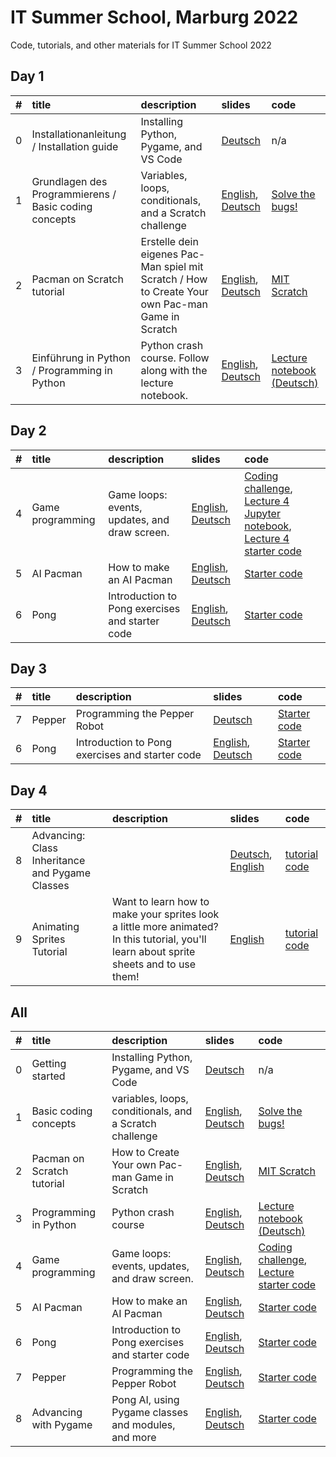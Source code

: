 # IT Summer School, Marburg 2022
Code, tutorials, and other materials for IT Summer School 2022



## Day 1

| #    | title                                                 | description                                                                                      | slides                                                                                                                                                                                                            | code                                                                                          |
| :--- | :---------------------------------------------------- | :----------------------------------------------------------------------------------------------- | :---------------------------------------------------------------------------------------------------------------------------------------------------------------------------------------------------------------- | :-------------------------------------------------------------------------------------------- |
| 0    | Installationanleitung / Installation guide            | Installing Python, Pygame, and VS Code                                                           | [Deutsch](./Day_1/0-Installationanleitung.pdf "Installationanleitung")                                                                                                                                            | n/a                                                                                           |
| 1    | Grundlagen des Programmierens / Basic coding concepts | Variables, loops, conditionals, and a Scratch challenge                                          | [English](./Day_1/1-Basic_coding_concepts.pdf "Basic coding concepts"), [Deutsch](./Day_1/1-Grundlagen_des_Programmierens.pdf "Grundlagen des Programmierens")                                                    | [Solve the bugs!](https://scratch.mit.edu/projects/723149668/editor/ "Buggy Scratch project") |
| 2    | Pacman on Scratch tutorial                            | Erstelle dein eigenes Pac-Man spiel mit Scratch / How to Create Your own Pac-man Game in Scratch | [English](./Day_1/2-PacMan_tutorial_in_Scratch_en.pdf "How to Create Your own Pac-man Game in Scratch"), [Deutsch](./Day_1/2-PacMan_tutorial_in_Scratch_de.pdf "Erstelle dein eigenes Pac-Man spiel mit Scratch") | [MIT Scratch](https://scratch.mit.edu/  "MIT Scratch")                                        |
| 3    | Einführung in Python / Programming in Python          | Python crash course. Follow along with the lecture notebook.                                     | [English](./Day_1/3-Python_en.pdf "Introduction to Python"), [Deutsch](./Day_1/3-Python_de.pdf "Einführung in Python")                                                                                            | [Lecture notebook (Deutsch)](./Day_1/V3-Notebook.ipynb "Lecture notebook")                    |


## Day 2

| #    | title            | description                                     | slides                                                                                     | code                                                                                                                                                                                                                                                                    |
| :--- | :--------------- | :---------------------------------------------- | :----------------------------------------------------------------------------------------- | :---------------------------------------------------------------------------------------------------------------------------------------------------------------------------------------------------------------------------------------------------------------------- |
| 4    | Game programming | Game loops: events, updates, and draw screen.   | [English](./Day_2/4-Game_programming_en.pdf), [Deutsch](./Day_2/4-Game_Programming_de.pdf) | [Coding challenge](./Day_2/L4_coding_challenge "Coding challenge starter code"), [Lecture 4 Jupyter notebook](./Day_2/L4-Notebook-Part-1.ipynb "Notebook for Part 1 of lecture 4"), [Lecture 4 starter code](./Day_2/lecture_4_code "All codes that go with Lecture 4") |
| 5    | AI Pacman        | How to make an AI Pacman                        | [English](./Day_2/5-Pacman_AI_en.pdf), [Deutsch](./Day_2/5-Pacman_AI_de.pdf)               | [Starter code](./ "coming soon")                                                                                                                                                                                                                                        |
| 6    | Pong             | Introduction to Pong exercises and starter code | [English](./Day_2/6-Pre-pong_en.pdf), [Deutsch](./Day_2/6-Pre_pong_de.pdf)                 | [Starter code](./ "coming soon")                                                                                                                                                                                                                                        |


## Day 3

| #    | title  | description                                     | slides                                                                     | code                             |
| :--- | :----- | :---------------------------------------------- | :------------------------------------------------------------------------- | :------------------------------- |
| 7    | Pepper | Programming the Pepper Robot                    | [Deutsch](./Day_3/7-Pepper.pdf)                                            | [Starter code](./ "coming soon") |
| 6    | Pong   | Introduction to Pong exercises and starter code | [English](./Day_2/6-Pre-pong_en.pdf), [Deutsch](./Day_2/6-Pre_pong_de.pdf) | [Starter code](./ "coming soon") |

## Day 4

| #    | title                                           | description                                                                                                                             | slides                                                                                                                | code                                               |
| :--- | :---------------------------------------------- | :-------------------------------------------------------------------------------------------------------------------------------------- | :-------------------------------------------------------------------------------------------------------------------- | :------------------------------------------------- |
| 8    | Advancing: Class Inheritance and Pygame Classes |                                                                                                                                         | [Deutsch](./Day_4/8-inheritance_and_pygame_classes_de.pdf), [English](./Day_4/8-inheritance_and_pygame_classes_en.pdf) | [tutorial code](./Day_4/lecture_8_codes/ "Folder of Lecture 8 codes")                  |
| 9    | Animating Sprites Tutorial                      | Want to learn how to make your sprites look a little more animated? In this tutorial, you'll learn about sprite sheets and to use them! | [English](./Day_4/animated_sprites_tutorial/9-Animating_Sprites_tutorial_en.pdf "Animated sprites tutorial")          | [tutorial code](./Day_4/animated_sprites_tutorial) |


## All


| #    | title                      | description                                             | slides                                                                                                                                                                                                              | code                                                                                                                              |
| :--- | :------------------------- | :------------------------------------------------------ | :------------------------------------------------------------------------------------------------------------------------------------------------------------------------------------------------------------------ | :-------------------------------------------------------------------------------------------------------------------------------- |
| 0    | Getting started            | Installing Python, Pygame, and VS Code                  | [Deutsch](./ "coming soon")                                                                                                                                                                                         | n/a                                                                                                                               |
| 1    | Basic coding concepts      | variables, loops, conditionals, and a Scratch challenge | [English](./slides/1-Basic_coding_concepts.pdf "Basic coding concepts"), [Deutsch](slides/1-Grundlagen_des_Programmierens.pdf "Grundlagen des Programmierens")                                                      | [Solve the bugs!](https://scratch.mit.edu/projects/723149668/editor/ "Buggy Scratch project")                                     |
| 2    | Pacman on Scratch tutorial | How to Create Your own Pac-man Game in Scratch          | [English](./slides/2-PacMan_tutorial_in_Scratch_en.pdf "How to Create Your own Pac-man Game in Scratch"), [Deutsch](./slides/2-PacMan_tutorial_in_Scratch_de.pdf "Erstelle dein eigenes Pac-Man spiel mit Scratch") | [MIT Scratch](https://scratch.mit.edu/  "MIT Scratch")                                                                            |
| 3    | Programming in Python      | Python crash course                                     | [English](./ "coming soon"), [Deutsch](./ "coming soon")                                                                                                                                                            | [Lecture notebook (Deutsch)](./coding_materials/V3-Notebook.ipynb "Lecture notebook")                                             |
| 4    | Game programming           | Game loops: events, updates, and draw screen.           | [English](./ "coming soon"), [Deutsch](./ "coming soon")                                                                                                                                                            | [Coding challenge](./coding_materials/L4_coding_challenge "Coding challenge matierals"), [Lecture starter code](./ "coming soon") |
| 5    | AI Pacman                  | How to make an AI Pacman                                | [English](./ "coming soon"), [Deutsch](./ "coming soon")                                                                                                                                                            | [Starter code](./ "coming soon")                                                                                                  |
| 6    | Pong                       | Introduction to Pong exercises and starter code         | [English](./ "coming soon"), [Deutsch](./ "coming soon")                                                                                                                                                            | [Starter code](./ "coming soon")                                                                                                  |
| 7    | Pepper                     | Programming the Pepper Robot                            | [English](./ "coming soon"), [Deutsch](./ "coming soon")                                                                                                                                                            | [Starter code](./ "coming soon")                                                                                                  |
| 8    | Advancing with Pygame      | Pong AI, using Pygame classes and modules, and more     | [English](./ "coming soon"), [Deutsch](./ "coming soon")                                                                                                                                                            | [Starter code](./ "coming soon")                                                                                                  |
